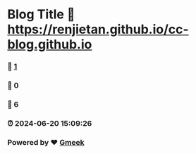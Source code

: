 # Blog Title :link: https://renjietan.github.io/cc-blog.github.io 
### :page_facing_up: [1](https://renjietan.github.io/cc-blog.github.io/tag.html) 
### :speech_balloon: 0 
### :hibiscus: 6 
### :alarm_clock: 2024-06-20 15:09:26 
### Powered by :heart: [Gmeek](https://github.com/Meekdai/Gmeek)

